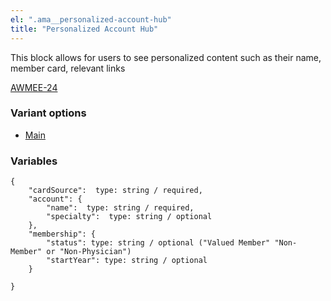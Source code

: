 ```yaml
---
el: ".ama__personalized-account-hub"
title: "Personalized Account Hub"
---
```


This block allows for users to see personalized content such as their name, member card, relevant links

[AWMEE-24](https://ama-it.atlassian.net/browse/AWMEE-24)

### Variant options

* [Main](?p=organisms-personalized-account-hub)

### Variables

~~~
{
    "cardSource":  type: string / required,
    "account": {
        "name":  type: string / required,
        "specialty":  type: string / optional
    },
    "membership": {
        "status": type: string / optional ("Valued Member" "Non-Member" or "Non-Physician")
        "startYear": type: string / optional
    }
    
}
~~~
